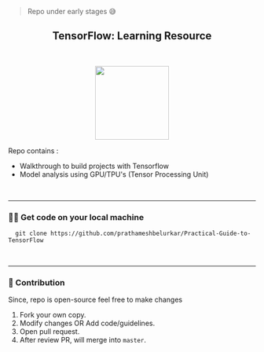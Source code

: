 > Repo under early stages 😅

<h2 align="center">TensorFlow: Learning Resource</h2>

<br>

<p align="center">
<img src="https://img.icons8.com/color/240/null/tensorflow.png" width=150 />
</p>

Repo contains :

- Walkthrough to build projects with Tensorflow
- Model analysis using GPU/TPU's (Tensor Processing Unit)

<br>

<hr>

### 🧑‍💻 Get code on your local machine 

      git clone https://github.com/prathameshbelurkar/Practical-Guide-to-TensorFlow

<br>

<hr>

### 🤝 Contribution 

Since, repo is open-source feel free to make changes

1. Fork your own copy.
2. Modify changes OR Add code/guidelines.
3. Open pull request.
4. After review PR, will merge into `master`. 
